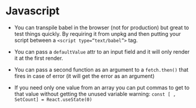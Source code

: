 # Javascript

- You can transpile babel in the browser (not for production) but great to test things quickly. By requiring it from unpkg and then putting your script between a `<script type=“text/babel”>` tag.


- You can pass a `defaultValue` attr to an input field and it will only render it at the first render.


- You can pass a second function as an argument to a `fetch.then()` that fires in case of error (it will get the error as an argument)


- If you need only one value from an array you can put commas to get to that value without getting the unused variable warning: `const [ , SetCount] = React.useState(0)`
